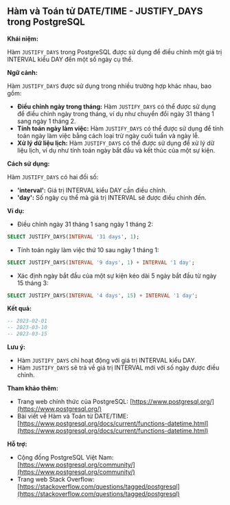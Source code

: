 ## Hàm và Toán tử DATE/TIME - JUSTIFY_DAYS trong PostgreSQL

**Khái niệm:**

Hàm `JUSTIFY_DAYS` trong PostgreSQL được sử dụng để điều chỉnh một giá trị INTERVAL kiểu DAY đến một số ngày cụ thể.

**Ngữ cảnh:**

Hàm `JUSTIFY_DAYS` được sử dụng trong nhiều trường hợp khác nhau, bao gồm:

- **Điều chỉnh ngày trong tháng:** Hàm `JUSTIFY_DAYS` có thể được sử dụng để điều chỉnh ngày trong tháng, ví dụ như chuyển đổi ngày 31 tháng 1 sang ngày 1 tháng 2.
- **Tính toán ngày làm việc:** Hàm `JUSTIFY_DAYS` có thể được sử dụng để tính toán ngày làm việc bằng cách loại trừ ngày cuối tuần và ngày lễ.
- **Xử lý dữ liệu lịch:** Hàm `JUSTIFY_DAYS` có thể được sử dụng để xử lý dữ liệu lịch, ví dụ như tính toán ngày bắt đầu và kết thúc của một sự kiện.

**Cách sử dụng:**

Hàm `JUSTIFY_DAYS` có hai đối số:

- **'interval':** Giá trị INTERVAL kiểu DAY cần điều chỉnh.
- **'day':** Số ngày cụ thể mà giá trị INTERVAL sẽ được điều chỉnh đến.

**Ví dụ:**

- Điều chỉnh ngày 31 tháng 1 sang ngày 1 tháng 2:

```sql
SELECT JUSTIFY_DAYS(INTERVAL '31 days', 1);
```

- Tính toán ngày làm việc thứ 10 sau ngày 1 tháng 1:

```sql
SELECT JUSTIFY_DAYS(INTERVAL '9 days', 1) + INTERVAL '1 day';
```

- Xác định ngày bắt đầu của một sự kiện kéo dài 5 ngày bắt đầu từ ngày 15 tháng 3:

```sql
SELECT JUSTIFY_DAYS(INTERVAL '4 days', 15) + INTERVAL '1 day';
```

**Kết quả:**

```sql
-- 2023-02-01
-- 2023-03-10
-- 2023-03-15
```

**Lưu ý:**

- Hàm `JUSTIFY_DAYS` chỉ hoạt động với giá trị INTERVAL kiểu DAY.
- Hàm `JUSTIFY_DAYS` sẽ trả về giá trị INTERVAL mới với số ngày được điều chỉnh.

**Tham khảo thêm:**

- Trang web chính thức của PostgreSQL: [https://www.postgresql.org/](https://www.postgresql.org/)
- Bài viết về Hàm và Toán tử DATE/TIME: [https://www.postgresql.org/docs/current/functions-datetime.html](https://www.postgresql.org/docs/current/functions-datetime.html)

**Hỗ trợ:**

- Cộng đồng PostgreSQL Việt Nam: [https://www.postgresql.org/community/](https://www.postgresql.org/community/)
- Trang web Stack Overflow: [https://stackoverflow.com/questions/tagged/postgresql](https://stackoverflow.com/questions/tagged/postgresql)
